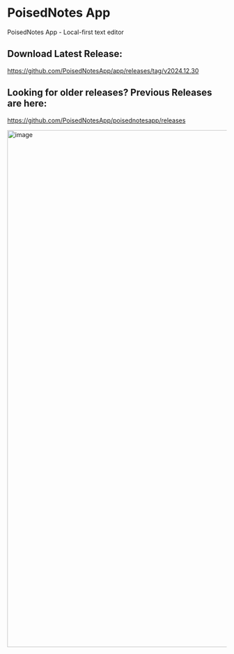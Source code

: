 # PoisedNotes App
PoisedNotes App - Local-first text editor

## Download Latest Release:
https://github.com/PoisedNotesApp/app/releases/tag/v2024.12.30

## Looking for older releases? Previous Releases are here:
https://github.com/PoisedNotesApp/poisednotesapp/releases

<img width="1189" alt="image" src="https://github.com/user-attachments/assets/32b07548-5cc6-4525-8ddf-b991d57c9ed0" />


